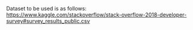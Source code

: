 Dataset to be used is as follows:
https://www.kaggle.com/stackoverflow/stack-overflow-2018-developer-survey#survey_results_public.csv